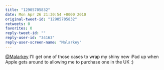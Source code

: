 ```yaml
---
title: "12905705832"
date: Mon Apr 26 21:30:54 +0000 2010
original-tweet-id: "12905705832"
retweets: 0
favorites: 0
reply-tweet-id: ""
reply-user-id: "34163"
reply-user-screen-name: "Malarkey"
---
```

<a href="https://twitter.com/Malarkey">@Malarkey</a> I'll get one of those cases to wrap my shiny new iPad up when Apple gets around to allowing me to purchase one in the UK :)
